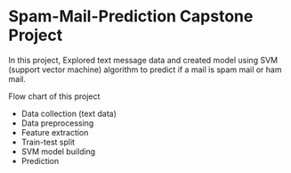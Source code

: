 # Spam-Mail-Prediction Capstone Project
In this project, Explored text message data and created model using SVM (support vector machine) algorithm to predict if a mail is spam mail or ham mail.

Flow chart of this project
 * Data collection (text data)
 * Data preprocessing
 * Feature extraction
 * Train-test split
 * SVM model building
 * Prediction
